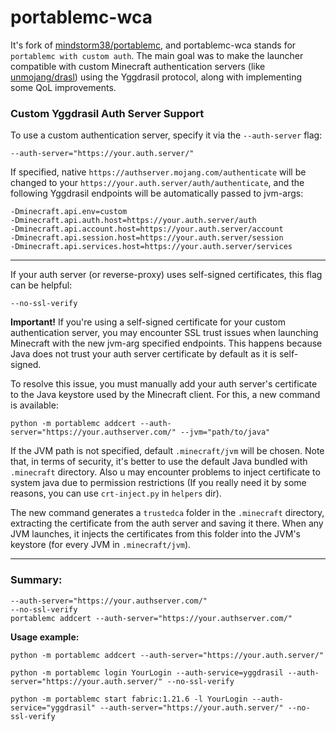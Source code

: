# portablemc-wca

It's fork of [mindstorm38/portablemc](https://github.com/mindstorm38/portablemc), and portablemc-wca stands for `portablemc with custom auth`. The main goal was to make the launcher compatible with custom Minecraft authentication servers (like [unmojang/drasl](https://github.com/unmojang/drasl)) using the Yggdrasil protocol, along with implementing some QoL improvements.

### Custom Yggdrasil Auth Server Support

To use a custom authentication server, specify it via the `--auth-server` flag:

```
--auth-server="https://your.auth.server/"
```

If specified, native `https://authserver.mojang.com/authenticate` will be changed to your `https://your.auth.server/auth/authenticate`, and the following Yggdrasil endpoints will be automatically passed to jvm-args:
```
-Dminecraft.api.env=custom 
-Dminecraft.api.auth.host=https://your.auth.server/auth 
-Dminecraft.api.account.host=https://your.auth.server/account 
-Dminecraft.api.session.host=https://your.auth.server/session 
-Dminecraft.api.services.host=https://your.auth.server/services
```
---
If your auth server (or reverse-proxy) uses self-signed certificates, this flag can be helpful:
```
--no-ssl-verify
```
**Important!** If you're using a self-signed certificate for your custom authentication server, you may encounter SSL trust issues when launching Minecraft with the new jvm-arg specified endpoints. This happens because Java does not trust your auth server certificate by default as it is self-signed.

To resolve this issue, you must manually add your auth server's certificate to the Java keystore used by the Minecraft client. For this, a new command is available:

```
python -m portablemc addcert --auth-server="https://your.authserver.com/" --jvm="path/to/java"
```

If the JVM path is not specified, default `.minecraft/jvm` will be chosen. Note that, in terms of security, it's better to use the default Java bundled with `.minecraft` directory. Also u may encounter problems to inject certificate to system java due to permission restrictions (If you really need it by some reasons, you can use `crt-inject.py` in `helpers` dir).

The new command generates a `trustedca` folder in the `.minecraft` directory, extracting the certificate from the auth server and saving it there. When any JVM launches, it injects the certificates from this folder into the JVM's keystore (for every JVM in `.minecraft/jvm`).

---

### Summary:

```
--auth-server="https://your.authserver.com/"
--no-ssl-verify
portablemc addcert --auth-server="https://your.authserver.com/"
```

**Usage example:**

```
python -m portablemc addcert --auth-server="https://your.auth.server/"

python -m portablemc login YourLogin --auth-service=yggdrasil --auth-server="https://your.auth.server/" --no-ssl-verify

python -m portablemc start fabric:1.21.6 -l YourLogin --auth-service="yggdrasil" --auth-server="https://your.auth.server/" --no-ssl-verify
```


